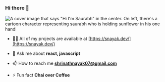 ### Hi there 👋

![A cover image that says "Hi I'm Saurabh" in the center. On left, there's a cartoon character representing saurabh who is holding sunflower in his one hand](https://media.giphy.com/media/OF0yOAufcWLfi/source.gif)

- 👨‍💻 All of my projects are available at [https://snayak.dev/](https://snayak.dev/)

- 💬 Ask me about **react, javascript**

- 📫 How to reach me **shrinathnayak07@gmail.com**

- ⚡ Fun fact **Chai over Coffee**

<!--
<p align="left">
 <img src="https://konpa.github.io/devicon/devicon.git/icons/react/react-original-wordmark.svg" alt="react" width="50" height="50"/> <img src="https://konpa.github.io/devicon/devicon.git/icons/bootstrap/bootstrap-plain.svg" alt="bootstrap" width="50" height="50"/> <img src="https://konpa.github.io/devicon/devicon.git/icons/css3/css3-original-wordmark.svg" alt="css3" width="20" height="20"/> <img src="https://konpa.github.io/devicon/devicon.git/icons/javascript/javascript-original.svg" alt="javascript" width="20" height="20"/> <img src="https://konpa.github.io/devicon/devicon.git/icons/mongodb/mongodb-original-wordmark.svg" alt="mongodb" width="20" height="20"/> <img src="https://konpa.github.io/devicon/devicon.git/icons/sass/sass-original.svg" alt="sass" width="20" height="20"/> <img src="https://konpa.github.io/devicon/devicon.git/icons/nodejs/nodejs-original-wordmark.svg" alt="nodejs" width="20" height="20"/></p>
<p align="left">
<a href="https://twitter.com/shrinathsnayak" target="blank"><img align="center" src="https://cdn.jsdelivr.net/npm/simple-icons@3.0.1/icons/twitter.svg" alt="shrinathsnayak" height="20" width="20" /></a>
<a href="https://linkedin.com/in/shrinath-nayak" target="blank"><img align="center" src="https://cdn.jsdelivr.net/npm/simple-icons@3.0.1/icons/linkedin.svg" alt="shrinath-nayak" height="20" width="20" /></a>
<a href="https://fb.com/abhi.nayak07" target="blank"><img align="center" src="https://cdn.jsdelivr.net/npm/simple-icons@3.0.1/icons/facebook.svg" alt="abhi.nayak07" height="20" width="20" /></a>
<a href="https://instagram.com/thatskinnnyguy" target="blank"><img align="center" src="https://cdn.jsdelivr.net/npm/simple-icons@3.0.1/icons/instagram.svg" alt="thatskinnnyguy" height="20" width="20" /></a>
</p>


**shrinathnayak07/shrinathnayak07** is a ✨ _special_ ✨ repository because its `README.md` (this file) appears on your GitHub profile.

Here are some ideas to get you started:

- 🔭 I’m currently working on ...
- 🌱 I’m currently learning ...
- 👯 I’m looking to collaborate on ...
- 🤔 I’m looking for help with ...
- 💬 Ask me about ...
- 📫 How to reach me: ...
- 😄 Pronouns: ...
- ⚡ Fun fact: ...

-->
